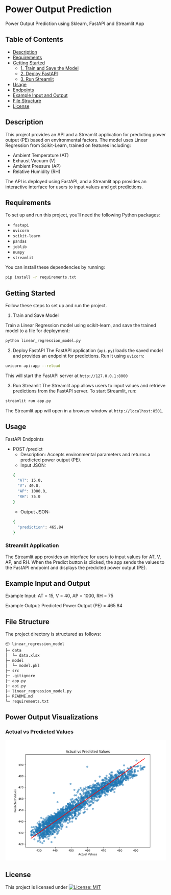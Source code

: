 # Power Output Prediction
Power Output Prediction using Sklearn, FastAPI and Streamlit App

## Table of Contents
- [Description](#description)
- [Requirements](#requirements)
- [Getting Started](#getting-started)
  - [1. Train and Save the Model](#1-train-and-save-the-model)
  - [2. Deploy FastAPI](#2-deploy-fastapi)
  - [3. Run Streamlit](#3-run-streamlit)
- [Usage](#usage)
- [Endpoints](#endpoints)
- [Example Input and Output](#example-input-and-output)
- [File Structure](#file-structure)
- [License](#license)

## Description

This project provides an API and a Streamlit application for predicting power output (PE) based on environmental factors. The model uses Linear Regression from Scikit-Learn, trained on features including:

- Ambient Temperature (AT)
- Exhaust Vacuum (V)
- Ambient Pressure (AP)
- Relative Humidity (RH)

The API is deployed using FastAPI, and a Streamlit app provides an interactive interface for users to input values and get predictions.


## Requirements
To set up and run this project, you’ll need the following Python packages:

- `fastapi`
- `uvicorn`
- `scikit-learn`
- `pandas`
- `joblib`
- `numpy`
- `streamlit`

You can install these dependencies by running:
```bash
pip install -r requirements.txt
```

## Getting Started
Follow these steps to set up and run the project.

1. Train and Save Model

  Train a Linear Regression model using scikit-learn, and save the trained model to a file for deployment:
  ```bash
  python linear_regression_model.py
  ```
2. Deploy FastAPI
  The FastAPI application (`api.py`) loads the saved model and provides an endpoint for predictions. Run it using `uvicorn`:
  ```bash
  uvicorn api:app --reload
  ```
  This will start the FastAPI server at `http://127.0.0.1:8000`

3. Run Streamlit
The Streamlit app allows users to input values and retrieve predictions from the FastAPI server. To start Streamlit, run:
  ```bash
  streamlit run app.py
  ``` 
The Streamlit app will open in a browser window at `http://localhost:8501`.

## Usage

FastAPI Endpoints
- POST /predict
  - Description: Accepts environmental parameters and returns a predicted power output (PE).
  - Input JSON:
  ```bash
  {
    "AT": 15.0,
    "V": 40.0,
    "AP": 1000.0,
    "RH": 75.0
  }
  ```
  - Output JSON:
  ```bash
  {
    "prediction": 465.84
  }
  ```
  
### Streamlit Application

The Streamlit app provides an interface for users to input values for AT, V, AP, and RH. When the Predict button is clicked, the app sends the values to the FastAPI endpoint and displays the predicted power output (PE).

## Example Input and Output
Example Input:
AT = 15, V = 40, AP = 1000, RH = 75

Example Output:
Predicted Power Output (PE) = 465.84


## File Structure
The project directory is structured as follows:

```
📦 linear_regression_model
├─ data
│  └─ data.xlsx
├─ model
│  └─ model.pkl
├─ src
├─ .gitignore
├─ app.py
├─ api.py
├─ linear_regression_model.py
├─ README.md
└─ requirements.txt
```

## Power Output Visualizations

### Actual vs Predicted Values
![Training and Validation Loss](src/Figure_1.png)

## License
This project is licensed under [![License: MIT](https://img.shields.io/badge/License-MIT-yellow.svg)](https://opensource.org/licenses/MIT)